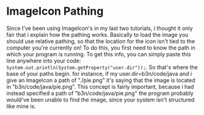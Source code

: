 ImageIcon Pathing
=================
Since I've been using ImageIcon's in my last two tutorials, i thought it only fair that i explain how the pathing works.
Basically to load the image you should use relative pathing, so that the location for the icon isn't tied to the computer
you're currently on! To do this, you first need to know the path in which your program is running. To get this info, you
can simply paste this line anywhere into your code: ```System.out.println(System.getProperty("user.dir"));```. So that's
where the base of your paths begin. for instance, if my user.dir=b3n/code/java and i give an ImageIcon a path of "./pie.png"
it's saying that the image is located in "b3n/code/java/pie.png". This concept is fairly important, because i had instead
specified a path of "b3n/code/java/pie.png" the program probably would've been unable to find the image, since your system
isn't structured like mine is.